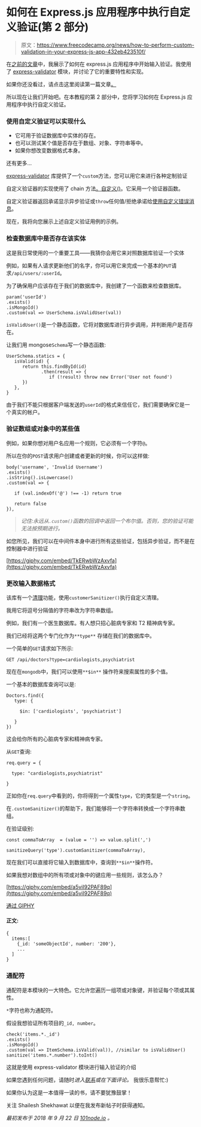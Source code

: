 # 如何在 Express.js 应用程序中执行自定义验证(第 2 部分)

> 原文：<https://www.freecodecamp.org/news/how-to-perform-custom-validation-in-your-express-js-app-432eb423510f/>

在[之前的文章](https://medium.freecodecamp.org/how-to-make-input-validation-simple-and-clean-in-your-express-js-app-ea9b5ff5a8a7)中，我展示了如何在 express.js 应用程序中开始输入验证。我使用了 [express-validator](https://github.com/ctavan/express-validator) 模块，并讨论了它的重要特性和实现。

如果你还没看过，请点击这里阅读第一篇文章[。](https://medium.freecodecamp.org/how-to-make-input-validation-simple-and-clean-in-your-express-js-app-ea9b5ff5a8a7)

所以现在让我们开始吧。在本教程的第 2 部分中，您将学习如何在 Express.js 应用程序中执行自定义验证。

### 使用自定义验证可以实现什么

*   它可用于验证数据库中实体的存在。
*   也可以测试某个值是否存在于数组、对象、字符串等中。
*   如果你想改变数据格式本身。

还有更多…

[express-validator](https://express-validator.github.io/docs/) 库提供了一个`custom`方法，您可以用它来进行各种定制验证

自定义验证器的实现使用了 chain 方法[。自定义()](https://express-validator.github.io/docs/validation-chain-api.html#customvalidator)。它采用一个验证器函数。

自定义验证器返回承诺显示异步验证或`throw`任何值/拒绝承诺给[使用自定义错误消息](https://express-validator.github.io/docs/custom-error-messages.html#custom-validator-level)。

现在，我将向您展示上述自定义验证用例的示例。

### 检查数据库中是否存在该实体

这是我日常使用的一个重要工具——我猜你会用它来对照数据库验证一个实体

例如，如果有人请求更新他们的名字，你可以用它来完成一个基本的`PUT`请求`/api/users/:userId`。

为了确保用户应该存在于我们的数据库中，我创建了一个函数来检查数据库。

```
param('userId')
.exists()
.isMongoId()
.custom(val => UserSchema.isValidUser(val))
```

`isValidUser()`是一个静态函数，它将对数据库进行异步调用，并判断用户是否存在。

让我们用 mongose`Schema`写一个静态函数:

```
UserSchema.statics = {
   isValid(id) {
      return this.findById(id)
             .then(result => {
                if (!result) throw new Error('User not found')
      })
   },
}
```

由于我们不能只根据客户端发送的`userId`的格式来信任它，我们需要确保它是一个真实的帐户。

### **验证数组或对象中的某些值**

例如，如果你想对用户名应用一个规则，它必须有一个字符`@`。

所以在你的`POST`请求用户创建或者更新的时候，你可以这样做:

```
body('username', 'Invalid Username')
.exists()
.isString().isLowercase()
.custom(val => {   

   if (val.indexOf('@') !== -1) return true

   return false
}),
```

> *记住:永远从`.custom()`函数的回调中返回一个布尔值。否则，您的验证可能无法按预期进行。*

如您所见，我们可以在中间件本身中进行所有这些验证，包括异步验证，而不是在控制器中进行验证

[https://giphy.com/embed/TkERwbWzAxvfa](https://giphy.com/embed/TkERwbWzAxvfa)

### 更改输入数据格式

该库有一个[清理](https://express-validator.github.io/docs/sanitization.html)功能，使用`customerSanitizer()`执行自定义清理。

我用它将逗号分隔值的字符串改为字符串数组。

例如，我们有一个医生数据库。有人想只招心脏病专家和 T2 精神病专家。

我们已经将这两个专门化作为`**type**` 存储在我们的数据库中。

一个简单的`GET`请求如下所示:

```
GET /api/doctors?type=cardiologists,psychiatrist
```

现在在`mongodb`中，我们可以使用`**$in**` 操作符来搜索属性的多个值。

一个基本的数据库查询可以是:

```
Doctors.find({
   type: {

     $in: ['cardiologists', 'psychiatrist']

   }
})
```

这会给你所有的心脏病专家和精神病专家。

从`GET`查询:

```
req.query = {

  type: "cardiologists,psychiatrist"

}
```

正如你在`req.query`中看到的，你将得到一个属性`type`，它的类型是一个`string`。

在`.customSanitizer()`的帮助下，我们能够将一个字符串转换成一个字符串数组。

在验证级别:

```
const commaToArray  = (value = '') => value.split(',')

sanitizeQuery('type').customSanitizer(commaToArray),
```

现在我们可以直接将它输入到数据库中，查询到`**$in**`操作符。

如果我想对数组中的所有项或对象中的键应用一些规则，该怎么办？

[https://giphy.com/embed/a5viI92PAF89q](https://giphy.com/embed/a5viI92PAF89q)

[通过 GIPHY](https://giphy.com/gifs/reaction-a5viI92PAF89q)

#### 正文:

```
{
  items:[
    {_id: 'someObjectId', number: '200'},
    ...
  ]
}
```

### 通配符

通配符是本模块的一大特色。它允许您遍历一组项或对象键，并验证每个项或其属性。

`*`字符也称为通配符。

假设我想验证所有项目的`_id, number`。

```
check('items.*._id')
.exists()
.isMongoId()
.custom(val => ItemSchema.isValid(val)), //similar to isValidUser() 
sanitize('items.*.number').toInt()
```

这就是使用 express-validator 模块进行输入验证的介绍

如果您遇到任何问题，请随时*进入[联系](https://101node.io)或在下面评论。*
我很乐意帮忙:)

如果你认为这是一本值得一读的书，请不要犹豫鼓掌！

关注 Shailesh Shekhawat 以便在我发布新帖子时获得通知。

*最初发布于 2018 年 9 月 22 日 [101node.io](https://101node.io/blog/how-to-make-input-validation-in-express-js-app-part-2/) 。*
